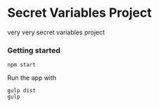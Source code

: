 # Secret Variables Project
very very secret variables project

### Getting started
```
npm start
```
Run the app with

```
gulp dist
gulp
```

